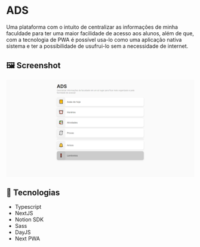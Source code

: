 # ADS
Uma plataforma com o intuito de centralizar as informações de minha faculdade para ter uma maior facilidade de acesso aos alunos, além de que, com a tecnologia de PWA é possível usa-lo como uma aplicação nativa sistema e ter a possibilidade de usufrui-lo sem a necessidade de internet.
## 🖼 Screenshot
<img src="./\.github/screenshot-home.png" align="center">

## 🚀 Tecnologias
 - Typescript
 - NextJS
 - Notion SDK
 - Sass
 - DayJS
 - Next PWA

